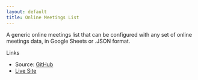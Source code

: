```yaml
---
layout: default
title: Online Meetings List
---
```


A generic online meetings list that can be configured with any set of online meetings data, in Google Sheets or .JSON format.

Links

- Source: [GitHub](https://github.com/spearheadmorrow/online-meeting-list)
- [Live Site](https://spearheadmorrow.github.io/online-meeting-list)
